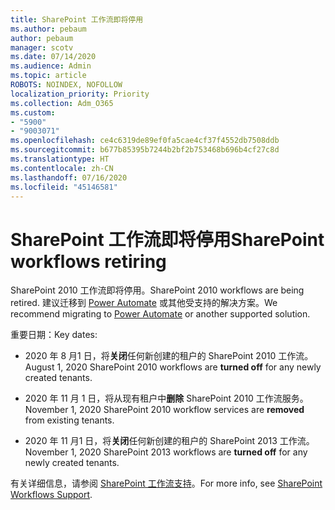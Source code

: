 ```yaml
---
title: SharePoint 工作流即将停用
ms.author: pebaum
author: pebaum
manager: scotv
ms.date: 07/14/2020
ms.audience: Admin
ms.topic: article
ROBOTS: NOINDEX, NOFOLLOW
localization_priority: Priority
ms.collection: Adm_O365
ms.custom:
- "5900"
- "9003071"
ms.openlocfilehash: ce4c6319de89ef0fa5cae4cf37f4552db7508ddb
ms.sourcegitcommit: b677b85395b7244b2bf2b753468b696b4cf27c8d
ms.translationtype: HT
ms.contentlocale: zh-CN
ms.lasthandoff: 07/16/2020
ms.locfileid: "45146581"
---
```

# <a name="sharepoint-workflows-retiring"></a><span data-ttu-id="4b01f-102">SharePoint 工作流即将停用</span><span class="sxs-lookup"><span data-stu-id="4b01f-102">SharePoint workflows retiring</span></span>

<span data-ttu-id="4b01f-103">SharePoint 2010 工作流即将停用。</span><span class="sxs-lookup"><span data-stu-id="4b01f-103">SharePoint 2010 workflows are being retired.</span></span> <span data-ttu-id="4b01f-104">建议迁移到 [Power Automate](https://docs.microsoft.com/power-automate/getting-started) 或其他受支持的解决方案。</span><span class="sxs-lookup"><span data-stu-id="4b01f-104">We recommend migrating to [Power Automate](https://docs.microsoft.com/power-automate/getting-started) or another supported solution.</span></span> 

<span data-ttu-id="4b01f-105">重要日期：</span><span class="sxs-lookup"><span data-stu-id="4b01f-105">Key dates:</span></span>

- <span data-ttu-id="4b01f-106">2020 年 8 月1 日，将**关闭**任何新创建的租户的 SharePoint 2010 工作流。</span><span class="sxs-lookup"><span data-stu-id="4b01f-106">August 1, 2020 SharePoint 2010 workflows are **turned off** for any newly created tenants.</span></span>

- <span data-ttu-id="4b01f-107">2020 年 11 月 1 日，将从现有租户中**删除** SharePoint 2010 工作流服务。</span><span class="sxs-lookup"><span data-stu-id="4b01f-107">November 1, 2020 SharePoint 2010 workflow services are **removed** from existing tenants.</span></span>

- <span data-ttu-id="4b01f-108">2020 年 11 月1 日，将**关闭**任何新创建的租户的 SharePoint 2013 工作流。</span><span class="sxs-lookup"><span data-stu-id="4b01f-108">November 1, 2020 SharePoint 2013 workflows are **turned off** for any newly created tenants.</span></span>

<span data-ttu-id="4b01f-109">有关详细信息，请参阅 [SharePoint 工作流支持](https://aka.ms/sp-workflows-support)。</span><span class="sxs-lookup"><span data-stu-id="4b01f-109">For more info, see [SharePoint Workflows Support](https://aka.ms/sp-workflows-support).</span></span>